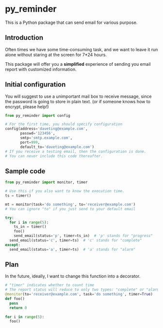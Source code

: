# py_reminder
This is a Python package that can send email for various purpose.

## Introduction
Often times we have some time-consuming task, and we want to leave it run alone without staring at the screen for 7\*24 hours.

This package will offer you a **simplified** experience of sending you email report with customized information.

## Initial configuration
You will suggest to use a unimportant mail box to receive message, since the password is going to store in plain text. (or if someone knows how to encrypt, please help!)

```python
from py_reminder import config

# For the first time, you should specify configuration
config(address='daveting@example.com',
       passwd='123456',
       smtp='smtp.example.com',
       port=999,
       default_to='daveting@example.com')
# If you receive a testing email, then the configuration is done.
# You can never include this code thereafter.
```

## Sample code
```python
from py_reminder import monitor, timer

# Use this if you also want to know the execution time.
ts = timer()

mt = monitor(task='do something', to='receiver@example.com')
# You can ignore "to" if you just send to your default email

try:
  for i in range(5):
    ts_in = timer()
    foo()
    send_email(status='p', timer=ts_in)  # 'p' stands for "progress"
  send_email(status='c', timer=ts)  # 'c' stands for "complete"
except:
  send_email(status='a', timer=ts)  # 'a' stands for "alarm"
```

## Plan
In the future, ideally, I want to change this function into a decorator.
```python
# "timer" indicates whether to count time
# The report status will reduce to only two types: "complete" or "alarm".
@monitor(to='receiver@example.com', task='do something', timer=True)
def foo()
  pass
  return 0
 
for i in range(5):
  foo() 
```
